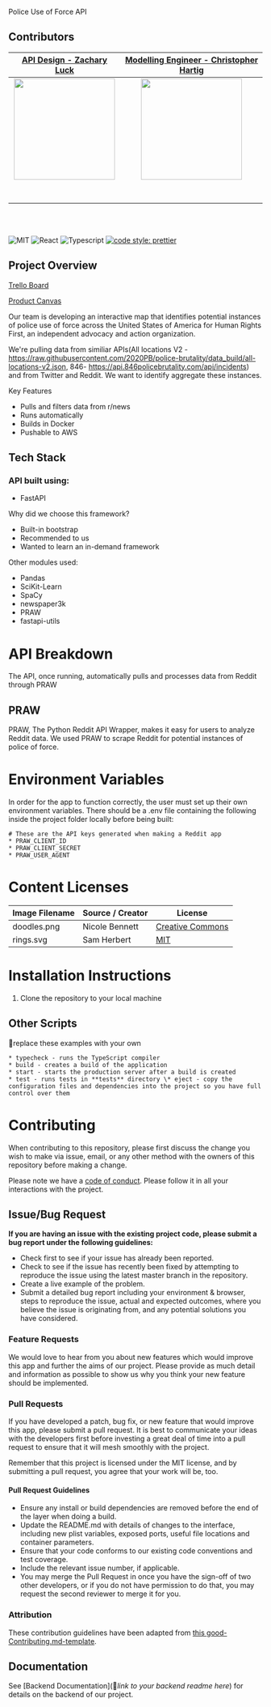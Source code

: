 Police Use of Force API

## Contributors

| [API Design - Zachary Luck](https://github.com/zacharyluck) | [Modelling Engineer - Christopher Hartig](https://github.com/ChrisHartig44) |
| :---: | :---: |
| [<img src="https://i.imgur.com/ZyYw9Xc.png" width = "200" />](https://github.com/zacharyluck) | [<img src="https://i.imgur.com/fQGZNt1.jpg" width = "200" />](https://github.com/ChrisHartig44) |
| [<img src="https://github.com/favicon.ico" width="15"> ](https://github.com/zacharyluck) | [<img src="https://github.com/favicon.ico" width="15"> ](https://github.com/ChrisHartig44) |
| [ <img src="https://static.licdn.com/sc/h/al2o9zrvru7aqj8e1x2rzsrca" width="15"> ](https://www.linkedin.com/in/zacharysluck/) | [ <img src="https://static.licdn.com/sc/h/al2o9zrvru7aqj8e1x2rzsrca" width="15"> ](https://www.linkedin.com/in/christopher-hartig/) |

<br>
<br>

![MIT](https://img.shields.io/packagist/l/doctrine/orm.svg)
![React](https://img.shields.io/badge/react-v16.7.0--alpha.2-blue.svg)
![Typescript](https://img.shields.io/npm/types/typescript.svg?style=flat)
[![code style: prettier](https://img.shields.io/badge/code_style-prettier-ff69b4.svg?style=flat-square)](https://github.com/prettier/prettier)

## Project Overview

[Trello Board](https://trello.com/b/QD7rXL7v/labs25hrfthierry)

[Product Canvas](https://whimsical.com/47hccoy2w65yxpK8dSfpwz)


Our team is developing an interactive map that identifies potential instances of police use of force across the United States of America for Human Rights First, an independent advocacy and action organization. 

 We're pulling data from similiar APIs(All locations V2 - https://raw.githubusercontent.com/2020PB/police-brutality/data_build/all-locations-v2.json, 846- https://api.846policebrutality.com/api/incidents) and from Twitter and Reddit. We want to identify aggregate these instances. 

Key Features

- Pulls and filters data from r/news
- Runs automatically
- Builds in Docker
- Pushable to AWS

## Tech Stack

### API built using:

- FastAPI

Why did we choose this framework?

- Built-in bootstrap
- Recommended to us
- Wanted to learn an in-demand framework

Other modules used:
- Pandas
- SciKit-Learn
- SpaCy
- newspaper3k
- PRAW
- fastapi-utils

# API Breakdown

The API, once running, automatically pulls and processes data from Reddit through PRAW

## PRAW

PRAW, The Python Reddit API Wrapper, makes it easy for users to analyze Reddit data. We used PRAW to scrape Reddit for potential instances of police of force.

# Environment Variables

In order for the app to function correctly, the user must set up their own environment variables. There should be a .env file containing the following inside the project folder locally before being built:

```
# These are the API keys generated when making a Reddit app
* PRAW_CLIENT_ID
* PRAW_CLIENT_SECRET
* PRAW_USER_AGENT
```

# Content Licenses

| Image Filename | Source / Creator | License                                                                      |
| -------------- | ---------------- | ---------------------------------------------------------------------------- |
| doodles.png    | Nicole Bennett   | [Creative Commons](https://www.toptal.com/designers/subtlepatterns/doodles/) |
| rings.svg      | Sam Herbert      | [MIT](https://github.com/SamHerbert/SVG-Loaders)                             |

# Installation Instructions

1. Clone the repository to your local machine

## Other Scripts

🚫replace these examples with your own

    * typecheck - runs the TypeScript compiler
    * build - creates a build of the application
    * start - starts the production server after a build is created
    * test - runs tests in **tests** directory \* eject - copy the configuration files and dependencies into the project so you have full control over them

# Contributing

When contributing to this repository, please first discuss the change you wish to make via issue, email, or any other method with the owners of this repository before making a change.

Please note we have a [code of conduct](./CODE_OF_CONDUCT.md). Please follow it in all your interactions with the project.

## Issue/Bug Request

**If you are having an issue with the existing project code, please submit a bug report under the following guidelines:**

- Check first to see if your issue has already been reported.
- Check to see if the issue has recently been fixed by attempting to reproduce the issue using the latest master branch in the repository.
- Create a live example of the problem.
- Submit a detailed bug report including your environment & browser, steps to reproduce the issue, actual and expected outcomes, where you believe the issue is originating from, and any potential solutions you have considered.

### Feature Requests

We would love to hear from you about new features which would improve this app and further the aims of our project. Please provide as much detail and information as possible to show us why you think your new feature should be implemented.

### Pull Requests

If you have developed a patch, bug fix, or new feature that would improve this app, please submit a pull request. It is best to communicate your ideas with the developers first before investing a great deal of time into a pull request to ensure that it will mesh smoothly with the project.

Remember that this project is licensed under the MIT license, and by submitting a pull request, you agree that your work will be, too.

#### Pull Request Guidelines

- Ensure any install or build dependencies are removed before the end of the layer when doing a build.
- Update the README.md with details of changes to the interface, including new plist variables, exposed ports, useful file locations and container parameters.
- Ensure that your code conforms to our existing code conventions and test coverage.
- Include the relevant issue number, if applicable.
- You may merge the Pull Request in once you have the sign-off of two other developers, or if you do not have permission to do that, you may request the second reviewer to merge it for you.

### Attribution

These contribution guidelines have been adapted from [this good-Contributing.md-template](https://gist.github.com/PurpleBooth/b24679402957c63ec426).

## Documentation

See [Backend Documentation](🚫*link to your backend readme here*) for details on the backend of our project.
